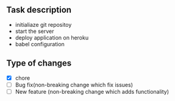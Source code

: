 ## Task description

- initialiaze git repositoy
- start the server
- deploy application on heroku
- babel configuration

## Type of changes

- [x] chore
- [ ] Bug fix(non-breaking change which fix issues)
- [ ] New feature (non-breaking change which adds functionality)